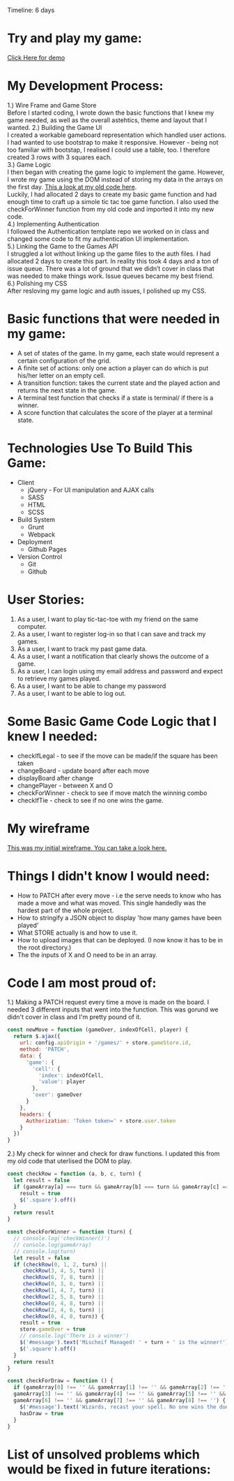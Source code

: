 Timeline: 6 days
# Try and play my game:
[Click Here for demo](https://stephcmartin.github.io/harry-potter-tic-tac-toe/harry-potter-template/)

# My Development Process:
1.) Wire Frame and Game Store<br>
Before I started coding, I wrote down the basic functions that I knew my game needed, as well as the overall astehtics, theme and layout that I wanted.
2.) Building the Game UI<br>
I created a workable gameboard representation which handled user actions. I had wanted to use bootstrap to make it responsive. However - being not too familiar with bootstap, I realised I could use a table, too. I therefore created 3 rows with 3 squares each. <br>
3.) Game Logic<br>
I then began with creating the game logic to implement the game. However, I wrote my game using the DOM instead of storing my data in the arrays on the first day. [This a look at my old code here](https://github.com/stephcmartin/harry-potter-tic-tac-toe/blob/master/harry-potter-template/assets/scripts/oldDomGameLogic.js). <br>Luckily, I had allocated 2 days to create my basic game function and had enough time to craft up a simole tic tac toe game function. I also used the checkForWinner function from my old code and imported it into my new code.<br>
4.) Implementing Authentication<br>
I followed the Authentication template repo we worked on in class and changed some code to fit my authentication UI implementation.<br>
5.) Linking the Game to the Games API<br>
I struggled a lot without linking up the game files to the auth files. I had allocated 2 days to create this part. In reality this took 4 days and a ton of issue queue. There was a lot of ground that we didn’t cover in class that was needed to make things work. Issue queues became my best friend.<br>
6.) Polishing my CSS<br>
After resloving my game logic and auth issues, I polished up my CSS.

# Basic functions that were needed in my game:
* A set of states of the game. In my game, each state would represent a certain configuration of the grid.
* A finite set of actions: only one action a player can do which is put his/her letter on an empty cell.
* A transition function: takes the current state and the played action and returns the next state in the game.
* A terminal test function that checks if a state is terminal/ if there is a winner.
* A score function that calculates the score of the player at a terminal state.

# Technologies Use To Build This Game:
* Client
    * jQuery - For UI manipulation and AJAX calls
    * SASS
    * HTML
    * SCSS
* Build System
    * Grunt
    * Webpack
* Deployment
    * Github Pages
* Version Control
    * Git
    * Github

# User Stories:
1. As a user, I want to play tic-tac-toe with my friend on the same computer.
2. As a user, I want to register log-in so that I can save and track my games.
3. As a user, I want to track my past game data.
4. As a user, I want a notification that clearly shows the outcome of a game.
5. As a user, I can login using my email address and password and expect to retrieve my games played.
6. As a user, I want to be able to change my password
7. As a user, I want to be able to log out.

# Some Basic Game Code Logic that I knew I needed:
* checkIfLegal - to see if the move can be made/if the square has been taken
* changeBoard - update board after each move
* displayBoard after change
* changePlayer - between X and O
* checkForWinner - check to see if move match the winning combo
* checkIfTie - check to see if no one wins the game.

# My wireframe
[This was my initial wireframe. You can take a look here.](https://imgur.com/a/ey76B)

# Things I didn't know I would need:
* How to PATCH after every move - i.e the serve needs to know who has made a move and what was moved. This single handedly was the hardest part of the whole project.
* How to stringify a JSON object to display 'how many games have been played'
* What STORE actually is and how to use it.
* How to upload images that can be deployed. (I now know it has to be in the root directory.)
* The the inputs of X and O need to be in an array.

# Code I am most proud of:
1.) Making a PATCH request every time a move is made on the board. I needed 3 different inputs that went into the function. This was gorund we didn't cover in class and I'm pretty pound of it.

```js
const newMove = function (gameOver, indexOfCell, player) {
  return $.ajax({
    url: config.apiOrigin + '/games/' + store.gameStore.id,
    method: 'PATCH',
    data: {
      'game': {
        'cell': {
          'index': indexOfCell,
          'value': player
        },
        'over': gameOver
      }
    },
    headers: {
      Authorization: 'Token token=' + store.user.token
    }
  })
}
```

2.) My check for winner and check for draw functions. I updated this from my old code that uterlised the DOM to play.
```js
const checkRow = function (a, b, c, turn) {
  let result = false
  if (gameArray[a] === turn && gameArray[b] === turn && gameArray[c] === turn) {
    result = true
    $('.square').off()
  }
  return result
}

const checkForWinner = function (turn) {
  // console.log('checkWinner()')
  // console.log(gameArray)
  // console.log(turn)
  let result = false
  if (checkRow(0, 1, 2, turn) ||
     checkRow(3, 4, 5, turn) ||
     checkRow(6, 7, 8, turn) ||
     checkRow(0, 3, 6, turn) ||
     checkRow(1, 4, 7, turn) ||
     checkRow(2, 5, 8, turn) ||
     checkRow(0, 4, 8, turn) ||
     checkRow(2, 4, 6, turn) ||
     checkRow(0, 4, 8, turn)) {
    result = true
    store.gameOver = true
    // console.log('There is a winner')
    $('#message').text('Mischeif Managed! ' + turn + ' is the winner!')
    $('.square').off()
  }
  return result
}

const checkForDraw = function () {
  if (gameArray[0] !== '' && gameArray[1] !== '' && gameArray[2] !== '' &&
  gameArray[3] !== '' && gameArray[4] !== '' && gameArray[5] !== '' &&
  gameArray[6] !== '' && gameArray[7] !== '' && gameArray[8] !== '') {
    $('#message').text('Wizards, recast your spell. No one wins the duel.')
    hasDraw = true
  }
}
```
# List of unsolved problems which would be fixed in future iterations:
